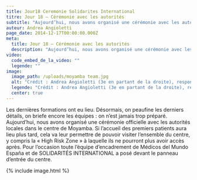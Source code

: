 ```yaml
---
title: Jour18 Ceremonie Solidarites International
titre: Jour 18 – Cérémonie avec les autorités
subtitle: "Aujourd’hui, nous avons organisé une cérémonie avec les autorités locales dans le centre de Moyamba..."
auteur: Andrea Angioletti
page_date: 2014-12-17T00:00:00.000Z
meta:
  title: Jour 18 – Cérémonie avec les autorités
  description: "Aujourd’hui, nous avons organisé une cérémonie avec les autorités locales dans le centre de Moyamba..."
video:
  code_embed_de_la_video: ""
  legende: ""
image:
  image_path: /uploads/moyamba team.jpg
  alt: "Crédit : Andrea Angioletti (3e en partant de la droite), responsable du protocole de désinfection (IPC) dans le centre de Moyamba."
  legende: "Crédit : Andrea Angioletti (3e en partant de la droite), responsable du protocole de désinfection (IPC) dans le centre de Moyamba."
  center: true
---
```

Les derni&egrave;res formations ont eu lieu. D&eacute;sormais, on peaufine les derniers d&eacute;tails, on briefe encore les &eacute;quipes : on n’est jamais trop pr&eacute;par&eacute;. Aujourd’hui, nous avons organis&eacute; une c&eacute;r&eacute;monie officielle avec les autorit&eacute;s locales dans le centre de Moyamba. Si l’accueil des premiers patients aura lieu plus tard, cela va leur permettre de pouvoir visiter l’ensemble du centre, y compris la &laquo; High Risk Zone &raquo; &agrave; laquelle ils ne pourront plus avoir acc&egrave;s apr&egrave;s. Pour l’occasion toute l’&eacute;quipe d’encadrement de M&eacute;dicos del Mundo Espa&ntilde;a et de SOLIDARIT&Eacute;S INTERNATIONAL a pos&eacute; devant le panneau d’entr&eacute;e du centre.

{% include image.html %}